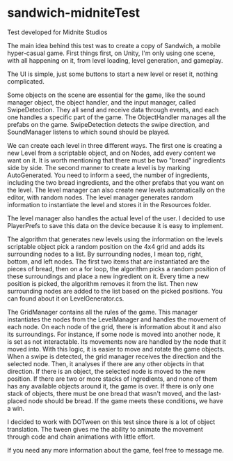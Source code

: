 # sandwich-midniteTest
Test developed for Midnite Studios

The main idea behind this test was to create a copy of Sandwich, a mobile hyper-casual game. First things first, on Unity, I'm only using one scene, with all happening on it, from level loading, level generation, and gameplay.

The UI is simple, just some buttons to start a new level or reset it, nothing complicated.

Some objects on the scene are essential for the game, like the sound manager object, the object handler, and the input manager, called SwipeDetection. They all send and receive data through events, and each one handles a specific part of the game. The ObjectHandler manages all the prefabs on the game. SwipeDetection detects the swipe direction, and SoundManager listens to which sound should be played.

We can create each level in three different ways. The first one is creating a new Level from a scriptable object, and on Nodes, add every content we want on it. It is worth mentioning that there must be two "bread" ingredients side by side. The second manner to create a level is by marking AutoGenerated. You need to inform a seed, the number of ingredients, including the two bread ingredients, and the other prefabs that you want on the level. The level manager can also create new levels automatically on the editor, with random nodes. The level manager generates random information to instantiate the level and stores it in the Resources folder.

The level manager also handles the actual level of the user. I decided to use PlayerPrefs to save this data on the device because it is easy to implement.

The algorithm that generates new levels using the information on the levels scriptable object pick a random position on the 4x4 grid and adds its surrounding nodes to a list. By surrounding nodes, I mean top, right, bottom, and left nodes. The first two items that are instantiated are the pieces of bread, then on a for loop, the algorithm picks a random position of these surroundings and place a new ingredient on it. 
Every time a new position is picked, the algorithm removes it from the list. Then new surrounding nodes are added to the list based on the picked positions. You can found about it on LevelGenerator.cs.

The GridManager contains all the rules of the game. This manager instantiates the nodes from the LevelManager and handles the movement of each node. 
On each node of the grid, there is information about it and also its surroundings. For instance, if some node is moved into another node, it is set as not interactable. Its movements now are handled by the node that it moved into. With this logic, it is easier to move and rotate the game objects.
When a swipe is detected, the grid manager receives the direction and the selected node. Then, it analyses if there are any other objects in that direction. If there is an object, the selected node is moved to the new position. 
If there are two or more stacks of ingredients, and none of them has any available objects around it, the game is over. If there is only one stack of objects, there must be one bread that wasn't moved, and the last-placed node should be bread. If the game meets these conditions, we have a win.

I decided to work with DOTween on this test since there is a lot of object translation. The tween gives me the ability to animate the movement through code and chain animations with little effort.

If you need any more information about the game, feel free to message me. 

